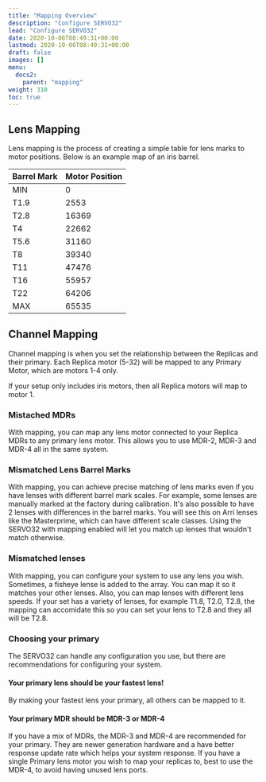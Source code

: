 ```yaml
---
title: "Mapping Overview"
description: "Configure SERVO32"
lead: "Configure SERVO32"
date: 2020-10-06T08:49:31+00:00
lastmod: 2020-10-06T08:49:31+00:00
draft: false
images: []
menu:
  docs2:
    parent: "mapping"
weight: 310
toc: true
---
```


## Lens Mapping
Lens mapping is the process of creating a simple table for lens marks to motor positions. Below is an example map of an iris barrel.

| Barrel Mark | Motor Position |
| ----------- | -------------- |
| MIN  | 0 |
| T1.9 | 2553 |
| T2.8 | 16369 |
| T4 | 22662 |
| T5.6 | 31160 |
| T8 | 39340 |
| T11 | 47476 |
| T16 | 55957 |
| T22 | 64206 |
| MAX | 65535 |

## Channel Mapping
Channel mapping is when you set the relationship between the Replicas and their primary. Each Replica motor (5-32) will be mapped to any Primary Motor, which are motors 1-4 only.

If your setup only includes iris motors, then all Replica motors will map to motor 1.

### Mistached MDRs
With mapping, you can map any lens motor connected to your Replica MDRs to any primary lens motor. This allows you to use MDR-2, MDR-3 and MDR-4 all in the same system.

### Mismatched Lens Barrel Marks
With mapping, you can achieve precise matching of lens marks even if you have lenses with different barrel mark scales. For example, some lenses are manually marked at the factory during calibration. It's also possible to have 2 lenses with differences in the barrel marks. You will see this on Arri lenses like the Masterprime, which can have different scale classes. Using the SERVO32 with mapping enabled will let you match up lenses that wouldn't match otherwise.

### Mismatched lenses
With mapping, you can configure your system to use any lens you wish. Sometimes, a fisheye lense is added to the array. You can map it so it matches your other lenses. Also, you can map lenses with different lens speeds. If your set has a variety of lenses, for example T1.8, T2.0, T2.8, the mapping can accomidate this so you can set your lens to T2.8 and they all will be T2.8.

### Choosing your primary

The SERVO32 can handle any configuration you use, but there are recommendations for configuring your system.

#### Your primary lens should be your fastest lens!
By making your fastest lens your primary, all others can be mapped to it.

#### Your primary MDR should be MDR-3 or MDR-4
If you have a mix of MDRs, the MDR-3 and MDR-4 are recommended for your primary. They are newer generation hardware and a have better response update rate which helps your system response. If you have a single Primary lens motor you wish to map your replicas to, best to use the MDR-4, to avoid having unused lens ports.